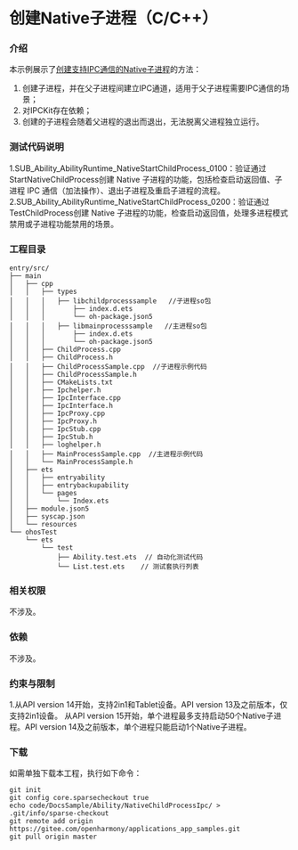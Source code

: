 # 创建Native子进程（C/C++）

### 介绍

本示例展示了[创建支持IPC通信的Native子进程](https://gitcode.com/openharmony/docs/blob/master/zh-cn/application-dev/application-models/capi_nativechildprocess_development_guideline.md#创建支持ipc通信的native子进程)的方法：

1. 创建子进程，并在父子进程间建立IPC通道，适用于父子进程需要IPC通信的场景；
2. 对IPCKit存在依赖；
3. 创建的子进程会随着父进程的退出而退出，无法脱离父进程独立运行。

### 测试代码说明

1.SUB_Ability_AbilityRuntime_NativeStartChildProcess_0100：验证通过StartNativeChildProcess创建 Native 子进程的功能，包括检查启动返回值、子进程 IPC 通信（加法操作）、退出子进程及重启子进程的流程。
2.SUB_Ability_AbilityRuntime_NativeStartChildProcess_0200：验证通过TestChildProcess创建 Native 子进程的功能，检查启动返回值，处理多进程模式禁用或子进程功能禁用的场景。

### 工程目录
```
entry/src/
├── main
│   ├── cpp
│   │   ├── types
│   │   │   ├── libchildprocesssample   //子进程so包
│   │   │       ├── index.d.ets
│   │   │       └── oh-package.json5
│   │   │   ├── libmainprocesssample   //主进程so包
│   │   │       ├── index.d.ets
│   │   │       └── oh-package.json5
│   │   ├── ChildProcess.cpp
│   │   ├── ChildProcess.h
│   │   ├── ChildProcessSample.cpp  //子进程示例代码
│   │   ├── ChildProcessSample.h
│   │   ├── CMakeLists.txt
│   │   ├── Ipchelper.h
│   │   ├── IpcInterface.cpp
│   │   ├── IpcInterface.h
│   │   ├── IpcProxy.cpp
│   │   ├── IpcProxy.h
│   │   ├── IpcStub.cpp
│   │   ├── IpcStub.h
│   │   ├── loghelper.h
│   │   ├── MainProcessSample.cpp  //主进程示例代码
│   │   └── MainProcessSample.h
│   ├── ets
│   │   ├── entryability
│   │   ├── entrybackupability
│   │   └── pages
│   │       └── Index.ets
│   ├── module.json5
│   ├── syscap.json
│   └── resources
└── ohosTest
    └── ets
        └── test
            ├── Ability.test.ets  // 自动化测试代码
            └── List.test.ets    // 测试套执行列表

```

### 相关权限

不涉及。

### 依赖

不涉及。

### 约束与限制

1.从API version 14开始，支持2in1和Tablet设备。API version 13及之前版本，仅支持2in1设备。 从API version 15开始，单个进程最多支持启动50个Native子进程。API version 14及之前版本，单个进程只能启动1个Native子进程。

### 下载

如需单独下载本工程，执行如下命令：

```
git init
git config core.sparsecheckout true
echo code/DocsSample/Ability/NativeChildProcessIpc/ > .git/info/sparse-checkout
git remote add origin https://gitee.com/openharmony/applications_app_samples.git
git pull origin master
```
